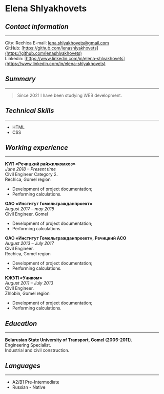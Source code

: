# Elena Shlyakhovets

## *Contact information*
---

City: Rechica
E-mail: lena.shlyakhovets@gmail.com  
GitHub: [https://github.com/lenashlyakhovets](https://github.com/lenashlyakhovets)  
Linkedin: [https://www.linkedin.com/in/elena-shlyakhovets](https://www.linkedin.com/in/elena-shlyakhovets)

## *Summary*
---

> Since 2021 I have been studying WEB development.

## *Technical Skills*
---

* HTML 
* CSS
                
## *Working experience*
---

**КУП «Речицкий райжилкомхоз»**  
*June 2018 – Present time*  
Civil Engineer Category 2.  
Rechica, Gomel region
* Development of project documentation;
* Performing calculations.

**ОАО «Институт Гомельгражданпроект»**  
*August 2017 – may 2018*  
Civil Engineer.
Gomel
* Development of project documentation;
* Performing calculations.

**ОАО «Институт Гомельгражданпроект», Речицкий АСО**  
*August 2013 – July 2017*  
Civil Engineer.  
Rechica, Gomel region
* Development of project documentation;
* Performing calculations.

**КЖУП «Уником»**  
*August 2011 – July 2013*  
Civil Engineer.  
Zhlobin, Gomel region
* Development of project documentation;
* Performing calculations.

## *Education*
---
**Belarusian State University of Transport, Gomel (2006-2011).**  
Engineering Specialist.  
Industrial and civil construction.

## *Languages*
---

* A2/B1 Pre-Intermediate
* Russian - Native